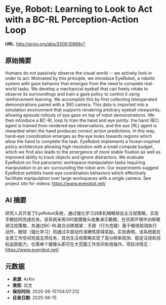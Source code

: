 # Eye, Robot: Learning to Look to Act with a BC-RL Perception-Action Loop

**URL**: http://arxiv.org/abs/2506.10968v1

## 原始摘要

Humans do not passively observe the visual world -- we actively look in order
to act. Motivated by this principle, we introduce EyeRobot, a robotic system
with gaze behavior that emerges from the need to complete real-world tasks. We
develop a mechanical eyeball that can freely rotate to observe its surroundings
and train a gaze policy to control it using reinforcement learning. We
accomplish this by first collecting teleoperated demonstrations paired with a
360 camera. This data is imported into a simulation environment that supports
rendering arbitrary eyeball viewpoints, allowing episode rollouts of eye gaze
on top of robot demonstrations. We then introduce a BC-RL loop to train the
hand and eye jointly: the hand (BC) agent is trained from rendered eye
observations, and the eye (RL) agent is rewarded when the hand produces correct
action predictions. In this way, hand-eye coordination emerges as the eye looks
towards regions which allow the hand to complete the task. EyeRobot implements
a foveal-inspired policy architecture allowing high resolution with a small
compute budget, which we find also leads to the emergence of more stable
fixation as well as improved ability to track objects and ignore distractors.
We evaluate EyeRobot on five panoramic workspace manipulation tasks requiring
manipulation in an arc surrounding the robot arm. Our experiments suggest
EyeRobot exhibits hand-eye coordination behaviors which effectively facilitate
manipulation over large workspaces with a single camera. See project site for
videos: https://www.eyerobot.net/


## AI 摘要

研究人员开发了EyeRobot系统，通过强化学习训练机械眼球自主注视策略，实现手眼协同完成任务。该系统采用360度摄像头收集演示数据，在仿真环境中训练眼球注视策略，并通过BC-RL联合训练框架：手部（行为克隆）基于眼球观测执行动作，眼球（强化学习）则通过手部动作准确性获得奖励。实验表明，该系统能在全景工作空间完成五项任务，其仿生注视策略实现了高分辨率观测、稳定注视和目标追踪能力，仅需单个摄像头即可在大范围工作空间有效操作。项目详情见：https://www.eyerobot.net/

## 元数据

- **来源**: ArXiv
- **类型**: 论文
- **保存时间**: 2025-06-15T04:07:21Z
- **目录日期**: 2025-06-15

